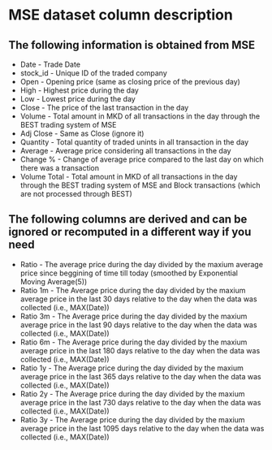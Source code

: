 # MSE dataset column description

## The following information is obtained from MSE

- Date - Trade Date
- stock_id - Unique ID of the traded company
- Open - Opening price (same as closing price of the previous day)
- High - Highest price during the day
- Low - Lowest price during the day
- Close - The price of the last transaction in the day
- Volume - Total amount in MKD of all transactions in the day through the BEST trading system of MSE
- Adj Close - Same as Close (ignore it)
- Quantity - Total quantity of traded unints in all transaction in the day
- Average - Average price considering all transactions in the day
- Change % - Change of average price compared to the last day on which there was a transaction
- Volume Total - Total amount in MKD of all transactions in the day through the BEST trading system of MSE and Block transactions (which are not processed through BEST)

## The following columns are derived and can be ignored or recomputed in a different way if you need

- Ratio - The average price during the day divided by the maxium average price since beggining of time till today (smoothed by Exponential Moving Average(5))
- Ratio 1m - The Average price during the day divided by the maxium average price in the last 30 days relative to the day when the data was collected (i.e., MAX(Date))
- Ratio 3m - The Average price during the day divided by the maxium average price in the last 90 days relative to the day when the data was collected (i.e., MAX(Date))
- Ratio 6m - The Average price during the day divided by the maxium average price in the last 180 days relative to the day when the data was collected (i.e., MAX(Date))
- Ratio 1y - The Average price during the day divided by the maxium average price in the last 365 days relative to the day when the data was collected (i.e., MAX(Date))
- Ratio 2y - The Average price during the day divided by the maxium average price in the last 730 days relative to the day when the data was collected (i.e., MAX(Date))
- Ratio 3y - The Average price during the day divided by the maxium average price in the last 1095 days relative to the day when the data was collected (i.e., MAX(Date))
